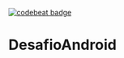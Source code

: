 <a href="https://codebeat.co/projects/github-com-heitorcolangelo-desafioandroid-develop"><img alt="codebeat badge" src="https://codebeat.co/badges/ca1bc380-5b83-4023-9a53-4ff350909576" /></a>
# DesafioAndroid
